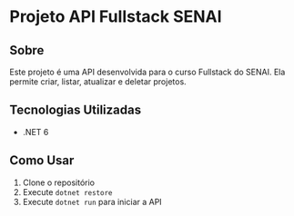 # Projeto API Fullstack SENAI

## Sobre
Este projeto é uma API desenvolvida para o curso Fullstack do SENAI. Ela permite criar, listar, atualizar e deletar projetos.

## Tecnologias Utilizadas
- .NET 6

## Como Usar
1. Clone o repositório
2. Execute `dotnet restore`
3. Execute `dotnet run` para iniciar a API

